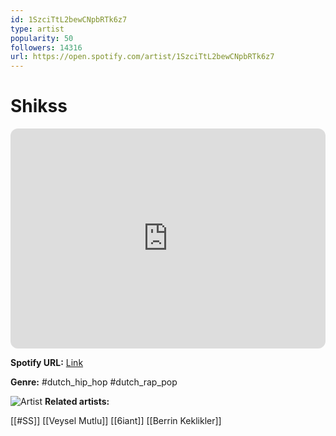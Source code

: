 ```yaml
---
id: 1SzciTtL2bewCNpbRTk6z7
type: artist
popularity: 50
followers: 14316
url: https://open.spotify.com/artist/1SzciTtL2bewCNpbRTk6z7
---
```

# Shikss

<iframe style="border-radius:12px" src="https://open.spotify.com/embed/artist/1SzciTtL2bewCNpbRTk6z7" width="100%" height="352" frameBorder="0" allowfullscreen="" allow="autoplay; clipboard-write; encrypted-media; fullscreen; picture-in-picture" loading="lazy"></iframe>

**Spotify URL:** [Link](https://open.spotify.com/artist/1SzciTtL2bewCNpbRTk6z7)

**Genre:**  #dutch_hip_hop #dutch_rap_pop

![Artist](https://i.scdn.co/image/ab6761610000e5ebf2b5276b25cdd30c0d9c08c5)
**Related artists:**

[[#SS]]
[[Veysel Mutlu]]
[[6iant]]
[[Berrin Keklikler]]
